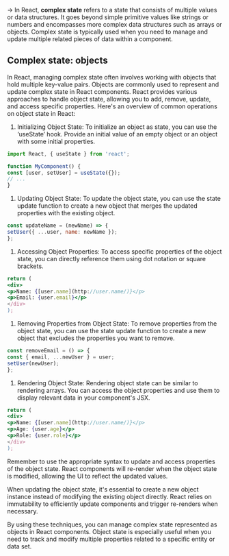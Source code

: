 


→ In React, **complex state** refers to a state that consists of multiple values or data structures. It goes beyond simple primitive values like strings or numbers and encompasses more complex data structures such as arrays or objects. Complex state is typically used when you need to manage and update multiple related pieces of data within a component.

## **Complex state: objects**

In React, managing complex state often involves working with objects that hold multiple key-value pairs. Objects are commonly used to represent and update complex state in React components. React provides various approaches to handle object state, allowing you to add, remove, update, and access specific properties. Here's an overview of common operations on object state in React:

1. Initializing Object State:
To initialize an object as state, you can use the ‘useState’ hook. Provide an initial value of an empty object or an object with some initial properties.

```jsx
import React, { useState } from 'react';

function MyComponent() {
const [user, setUser] = useState({});
// ...
}
```

1. Updating Object State:
To update the object state, you can use the state update function to create a new object that merges the updated properties with the existing object.

```jsx
const updateName = (newName) => {
setUser({ ...user, name: newName });
};
```

1. Accessing Object Properties:
To access specific properties of the object state, you can directly reference them using dot notation or square brackets.

```jsx
return (
<div>
<p>Name: {[user.name](http://user.name/)}</p>
<p>Email: {user.email}</p>
</div>
);
```

1. Removing Properties from Object State:
To remove properties from the object state, you can use the state update function to create a new object that excludes the properties you want to remove.

```jsx
const removeEmail = () => {
const { email, ...newUser } = user;
setUser(newUser);
};
```

1. Rendering Object State:
Rendering object state can be similar to rendering arrays. You can access the object properties and use them to display relevant data in your component's JSX.

```jsx
return (
<div>
<p>Name: {[user.name](http://user.name/)}</p>
<p>Age: {user.age}</p>
<p>Role: {user.role}</p>
</div>
);
```

Remember to use the appropriate syntax to update and access properties of the object state. React components will re-render when the object state is modified, allowing the UI to reflect the updated values.

When updating the object state, it's essential to create a new object instance instead of modifying the existing object directly. React relies on immutability to efficiently update components and trigger re-renders when necessary.

By using these techniques, you can manage complex state represented as objects in React components. Object state is especially useful when you need to track and modify multiple properties related to a specific entity or data set.